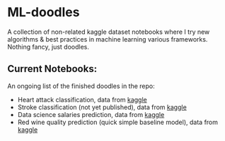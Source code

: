 # ML-doodles

A collection of non-related kaggle dataset notebooks where I try new algorithms & best practices in machine learning various frameworks.
Nothing fancy, just doodles.

## Current Notebooks:

An ongoing list of the finished doodles in the repo:

- Heart attack classification, data from [kaggle](https://www.kaggle.com/datasets/rashikrahmanpritom/heart-attack-analysis-prediction-dataset)
- Stroke classification (not yet published), data from [kaggle](https://www.kaggle.com/datasets/fedesoriano/stroke-prediction-dataset)
- Data science salaries prediction, data from [kaggle](https://www.kaggle.com/datasets/ruchi798/data-science-job-salaries)
- Red wine quality prediction (quick simple baseline model), data from [kaggle](https://www.kaggle.com/datasets/uciml/red-wine-quality-cortez-et-al-2009)

